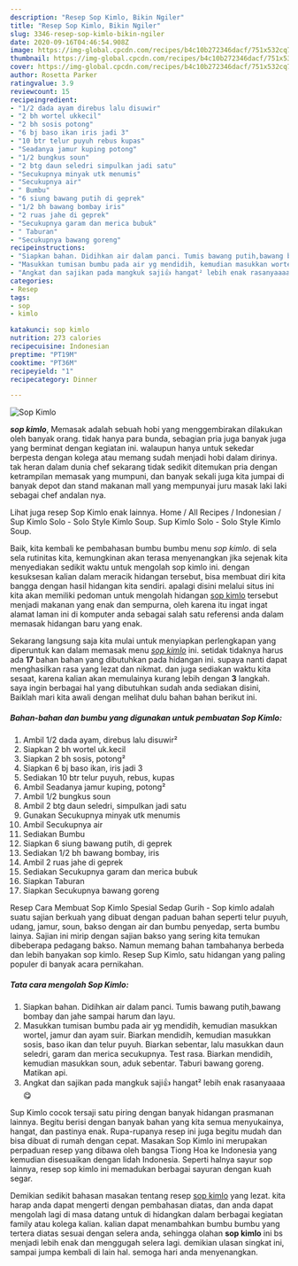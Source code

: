```yaml
---
description: "Resep Sop Kimlo, Bikin Ngiler"
title: "Resep Sop Kimlo, Bikin Ngiler"
slug: 3346-resep-sop-kimlo-bikin-ngiler
date: 2020-09-16T04:46:54.908Z
image: https://img-global.cpcdn.com/recipes/b4c10b272346dacf/751x532cq70/sop-kimlo-foto-resep-utama.jpg
thumbnail: https://img-global.cpcdn.com/recipes/b4c10b272346dacf/751x532cq70/sop-kimlo-foto-resep-utama.jpg
cover: https://img-global.cpcdn.com/recipes/b4c10b272346dacf/751x532cq70/sop-kimlo-foto-resep-utama.jpg
author: Rosetta Parker
ratingvalue: 3.9
reviewcount: 15
recipeingredient:
- "1/2 dada ayam direbus lalu disuwir"
- "2 bh wortel ukkecil"
- "2 bh sosis potong"
- "6 bj baso ikan iris jadi 3"
- "10 btr telur puyuh rebus kupas"
- "Seadanya jamur kuping potong"
- "1/2 bungkus soun"
- "2 btg daun seledri simpulkan jadi satu"
- "Secukupnya minyak utk menumis"
- "Secukupnya air"
- " Bumbu"
- "6 siung bawang putih di geprek"
- "1/2 bh bawang bombay iris"
- "2 ruas jahe di geprek"
- "Secukupnya garam dan merica bubuk"
- " Taburan"
- "Secukupnya bawang goreng"
recipeinstructions:
- "Siapkan bahan. Didihkan air dalam panci. Tumis bawang putih,bawang bombay dan jahe sampai harum dan layu."
- "Masukkan tumisan bumbu pada air yg mendidih, kemudian masukkan wortel, jamur dan ayam suir. Biarkan mendidih, kemudian masukkan sosis, baso ikan dan telur puyuh. Biarkan sebentar, lalu masukkan daun seledri, garam dan merica secukupnya. Test rasa. Biarkan mendidih, kemudian masukkan soun, aduk sebentar. Taburi bawang goreng. Matikan api."
- "Angkat dan sajikan pada mangkuk saji👍 hangat² lebih enak rasanyaaaa😋"
categories:
- Resep
tags:
- sop
- kimlo

katakunci: sop kimlo 
nutrition: 273 calories
recipecuisine: Indonesian
preptime: "PT19M"
cooktime: "PT36M"
recipeyield: "1"
recipecategory: Dinner

---
```



![Sop Kimlo](https://img-global.cpcdn.com/recipes/b4c10b272346dacf/751x532cq70/sop-kimlo-foto-resep-utama.jpg)

<b><i>sop kimlo</i></b>, Memasak adalah sebuah hobi yang menggembirakan dilakukan oleh banyak orang. tidak hanya para bunda, sebagian pria juga banyak juga yang berminat dengan kegiatan ini. walaupun hanya untuk sekedar berpesta dengan kolega atau memang sudah menjadi hobi dalam dirinya. tak heran dalam dunia chef sekarang tidak sedikit ditemukan pria dengan ketrampilan memasak yang mumpuni, dan banyak sekali juga kita jumpai di banyak depot dan stand makanan mall yang mempunyai juru masak laki laki sebagai chef andalan nya.

Lihat juga resep Sop Kimlo enak lainnya. Home / All Recipes / Indonesian / Sup Kimlo Solo - Solo Style Kimlo Soup. Sup Kimlo Solo - Solo Style Kimlo Soup.

Baik, kita kembali ke pembahasan bumbu bumbu menu <i>sop kimlo</i>. di sela sela rutinitas kita, kemungkinan akan terasa menyenangkan jika sejenak kita menyediakan sedikit waktu untuk mengolah sop kimlo ini. dengan kesuksesan kalian dalam meracik hidangan tersebut, bisa membuat diri kita bangga dengan hasil hidangan kita sendiri. apalagi disini melalui situs ini kita akan memiliki pedoman untuk mengolah hidangan <u>sop kimlo</u> tersebut menjadi makanan yang enak dan sempurna, oleh karena itu ingat ingat alamat laman ini di komputer anda sebagai salah satu referensi anda dalam memasak hidangan baru yang enak.


Sekarang langsung saja kita mulai untuk menyiapkan perlengkapan yang diperuntuk kan dalam memasak menu <u><i>sop kimlo</i></u> ini. setidak tidaknya harus ada <b>17</b> bahan bahan yang dibutuhkan pada hidangan ini. supaya nanti dapat menghasilkan rasa yang lezat dan nikmat. dan juga sediakan waktu kita sesaat, karena kalian akan memulainya kurang lebih dengan <b>3</b> langkah. saya ingin berbagai hal yang dibutuhkan sudah anda sediakan disini, Baiklah mari kita awali dengan melihat dulu bahan bahan berikut ini.

<!--inarticleads1-->

##### Bahan-bahan dan bumbu yang digunakan untuk pembuatan Sop Kimlo:

1. Ambil 1/2 dada ayam, direbus lalu disuwir²
1. Siapkan 2 bh wortel uk.kecil
1. Siapkan 2 bh sosis, potong²
1. Siapkan 6 bj baso ikan, iris jadi 3
1. Sediakan 10 btr telur puyuh, rebus, kupas
1. Ambil Seadanya jamur kuping, potong²
1. Ambil 1/2 bungkus soun
1. Ambil 2 btg daun seledri, simpulkan jadi satu
1. Gunakan Secukupnya minyak utk menumis
1. Ambil Secukupnya air
1. Sediakan  Bumbu
1. Siapkan 6 siung bawang putih, di geprek
1. Sediakan 1/2 bh bawang bombay, iris
1. Ambil 2 ruas jahe di geprek
1. Sediakan Secukupnya garam dan merica bubuk
1. Siapkan  Taburan
1. Siapkan Secukupnya bawang goreng


Resep Cara Membuat Sop Kimlo Spesial Sedap Gurih - Sop kimlo adalah suatu sajian berkuah yang dibuat dengan paduan bahan seperti telur puyuh, udang, jamur, soun, bakso dengan air dan bumbu penyedap, serta bumbu lainya. Sajian ini mirip dengan sajian bakso yang sering kita temukan dibeberapa pedagang bakso. Namun memang bahan tambahanya berbeda dan lebih banyakan sop kimlo. Resep Sup Kimlo, satu hidangan yang paling populer di banyak acara pernikahan. 

<!--inarticleads2-->

##### Tata cara mengolah Sop Kimlo:

1. Siapkan bahan. Didihkan air dalam panci. Tumis bawang putih,bawang bombay dan jahe sampai harum dan layu.
1. Masukkan tumisan bumbu pada air yg mendidih, kemudian masukkan wortel, jamur dan ayam suir. Biarkan mendidih, kemudian masukkan sosis, baso ikan dan telur puyuh. Biarkan sebentar, lalu masukkan daun seledri, garam dan merica secukupnya. Test rasa. Biarkan mendidih, kemudian masukkan soun, aduk sebentar. Taburi bawang goreng. Matikan api.
1. Angkat dan sajikan pada mangkuk saji👍 hangat² lebih enak rasanyaaaa😋


Sup Kimlo cocok tersaji satu piring dengan banyak hidangan prasmanan lainnya. Begitu berisi dengan banyak bahan yang kita semua menyukainya, hangat, dan pastinya enak. Rupa-rupanya resep ini juga begitu mudah dan bisa dibuat di rumah dengan cepat. Masakan Sop Kimlo ini merupakan perpaduan resep yang dibawa oleh bangsa Tiong Hoa ke Indonesia yang kemudian disesuaikan dengan lidah Indonesia. Seperti halnya sayur sop lainnya, resep sop kimlo ini memadukan berbagai sayuran dengan kuah segar. 

Demikian sedikit bahasan masakan tentang resep <u>sop kimlo</u> yang lezat. kita harap anda dapat mengerti dengan pembahasan diatas, dan anda dapat mengolah lagi di masa datang untuk di hidangkan dalam berbagai kegiatan family atau kolega kalian. kalian dapat menambahkan bumbu bumbu yang tertera diatas sesuai dengan selera anda, sehingga olahan <b>sop kimlo</b> ini bs menjadi lebih enak dan menggugah selera lagi. demikian ulasan singkat ini, sampai jumpa kembali di lain hal. semoga hari anda menyenangkan.
